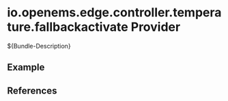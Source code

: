 # io.openems.edge.controller.temperature.fallbackactivate Provider

${Bundle-Description}

## Example

## References

